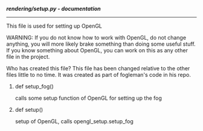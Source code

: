 ***rendering/setup.py - documentation***
___

This file is used for setting up OpenGL

WARNING: If you do not know how to work with OpenGL, do not change 
anything, you will more likely brake something than doing some useful
stuff. If you know something about OpenGL, you can work on this as any
other file in the project. 

Who has created this file?
This file has been changed relative to the other files little to no
time. It was created as part of fogleman's code in his repo.

1. def setup_fog()

    calls some setup function of OpenGL for setting up the fog
    
2. def setup()

    setup of OpenGL, calls opengl_setup.setup_fog

